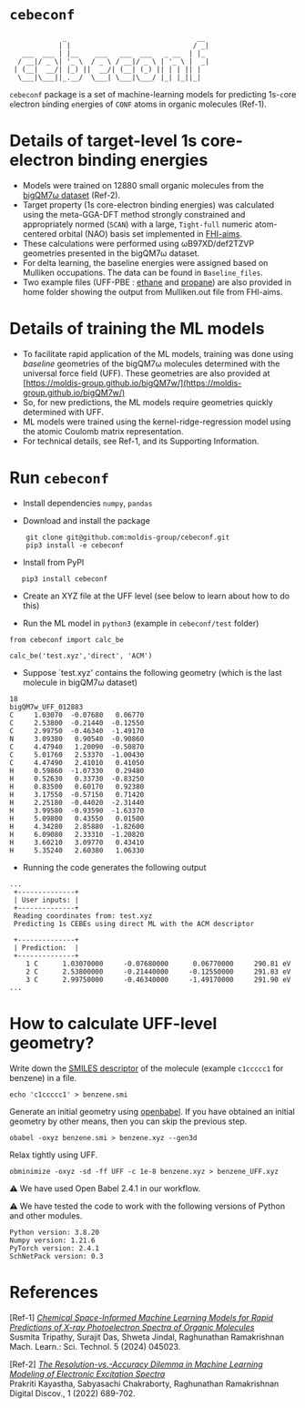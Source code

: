 # `cebeconf`

```
             _                                __ 
            | |                              / _|
   ___  ___ | |__    ___   ___  ___   _ __  | |_ 
  / __|/ _ \| '_ \  / _ \ / __|/ _ \ | '_ \ |  _|
 | (__|  __/| |_) ||  __/| (__| (_) || | | || |  
  \___|\___||_.__/  \___| \___|\___/ |_| |_||_|
```

`cebeconf` package is a set of machine-learning models for predicting 1s-`c`ore `e`lectron `b`inding `e`nergies of `CONF` atoms in organic molecules (Ref-1). 

# Details of target-level 1s core-electron binding energies
- Models were trained on 12880 small organic molecules from the [bigQM7ω dataset](https://moldis-group.github.io/bigQM7w/) (Ref-2).
- Target property (1s core-electron binding energies) was calculated using the meta-GGA-DFT method strongly constrained and appropriately normed (`SCAN`) with a large, `Tight-full` numeric atom-centered orbital (NAO) basis set implemented in [FHI-aims](https://fhi-aims.org/).
- These calculations were performed using ωB97XD/def2TZVP geometries presented in the bigQM7ω dataset.
- For delta learning, the baseline energies were assigned based on Mulliken occupations. The data can be found in `Baseline_files`.
- Two example files (UFF-PBE : [ethane](https://github.com/moldis-group/cebeconf/blob/main/example_Mulliken_ethane_UFF_pbe_cc-pVDZ.txt) and [propane](https://github.com/moldis-group/cebeconf/blob/main/example_Mulliken_propane_UFF_pbe_cc-pVDZ.txt)) are also provided in home folder showing the output from Mulliken.out file from FHI-aims.

 # Details of training the ML models 
- To facilitate rapid application of the ML models, training was done using _baseline_ geometries of the bigQM7ω molecules determined with the universal force field (UFF). These geometries are also provided at [https://moldis-group.github.io/bigQM7w/](https://moldis-group.github.io/bigQM7w/)
- So, for new predictions, the ML models require geometries quickly determined with UFF.
- ML models were trained using the kernel-ridge-regression model using the atomic Coulomb matrix representation.
- For technical details, see Ref-1, and its Supporting Information. 

# Run `cebeconf` 

 - Install dependencies `numpy`, `pandas`

- Download and install the package
```
    git clone git@github.com:moldis-group/cebeconf.git
    pip3 install -e cebeconf
```
- Install from PyPI
```
   pip3 install cebeconf
```

 - Create an XYZ file at the UFF level (see below to learn about how to do this)

 - Run the ML model in `python3` (example in `cebeconf/test` folder)

 ```
from cebeconf import calc_be
  
calc_be('test.xyz','direct', 'ACM')
 ```

 - Suppose `test.xyz' contains the following geometry (which is the last molecule in bigQM7ω dataset)
```
18
bigQM7w_UFF_012883
C     1.03070  -0.07680   0.06770  
C     2.53800  -0.21440  -0.12550  
C     2.99750  -0.46340  -1.49170  
N     3.09380   0.90540  -0.90860  
C     4.47940   1.20090  -0.50870  
C     5.01760   2.53370  -1.00430  
C     4.47490   2.41010   0.41050  
H     0.59860  -1.07330   0.29480  
H     0.52630   0.33730  -0.83250  
H     0.83500   0.60170   0.92380  
H     3.17550  -0.57150   0.71420  
H     2.25180  -0.44020  -2.31440  
H     3.99580  -0.93590  -1.63370  
H     5.09800   0.43550   0.01500  
H     4.34280   2.85880  -1.82600  
H     6.09080   2.33310  -1.20820  
H     3.60210   3.09770   0.43410  
H     5.35240   2.60380   1.06330 
```

- Running the code generates the following output
```
...
 +--------------+
 | User inputs: |
 +--------------+
 Reading coordinates from: test.xyz
 Predicting 1s CEBEs using direct ML with the ACM descriptor 

 +--------------+
 | Prediction:  |
 +--------------+
    1 C      1.03070000     -0.07680000      0.06770000     290.81 eV
    2 C      2.53800000     -0.21440000     -0.12550000     291.83 eV
    3 C      2.99750000     -0.46340000     -1.49170000     291.90 eV
...
```

# How to calculate UFF-level geometry? 

Write down the [SMILES descriptor](https://en.wikipedia.org/wiki/Simplified_molecular-input_line-entry_system) of the molecule (example `c1ccccc1` for benzene) in a file. 

    echo 'c1ccccc1' > benzene.smi

Generate an initial geometry using [openbabel](http://openbabel.org/wiki/Main_Page). If you have obtained an initial geometry by other means, then you can skip the previous step.

    obabel -oxyz benzene.smi > benzene.xyz --gen3d

Relax tightly using UFF.

    obminimize -oxyz -sd -ff UFF -c 1e-8 benzene.xyz > benzene_UFF.xyz

:warning: We have used Open Babel 2.4.1 in our workflow.

:warning: We have tested the code to work with the following versions of Python and other modules. 
```
Python version: 3.8.20 
Numpy version: 1.21.6
PyTorch version: 2.4.1
SchNetPack version: 0.3
```

# References
[Ref-1] [_Chemical Space-Informed Machine Learning Models for
Rapid Predictions of X-ray Photoelectron Spectra of Organic Molecules_](https://doi.org/10.1088/2632-2153/ad871d)    
Susmita Tripathy, Surajit Das, Shweta Jindal, Raghunathan Ramakrishnan      
Mach. Learn.: Sci. Technol. 5 (2024) 045023.

[Ref-2] [_The Resolution-vs.-Accuracy Dilemma in Machine Learning Modeling of Electronic Excitation Spectra_](https://doi.org/10.1039/D1DD00031D)                  
Prakriti Kayastha, Sabyasachi Chakraborty, Raghunathan Ramakrishnan    
Digital Discov., 1 (2022) 689-702.    


